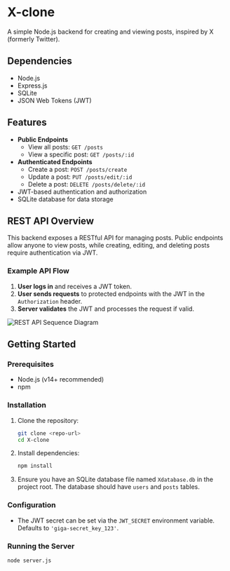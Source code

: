 # X-clone

A simple Node.js backend for creating and viewing posts, inspired by X (formerly Twitter).

## Dependencies

- Node.js
- Express.js
- SQLite
- JSON Web Tokens (JWT)

## Features

- **Public Endpoints**
  - View all posts: `GET /posts`
  - View a specific post: `GET /posts/:id`
- **Authenticated Endpoints**
  - Create a post: `POST /posts/create`
  - Update a post: `PUT /posts/edit/:id`
  - Delete a post: `DELETE /posts/delete/:id`
- JWT-based authentication and authorization
- SQLite database for data storage

## REST API Overview

This backend exposes a RESTful API for managing posts. Public endpoints allow anyone to view posts, while creating, editing, and deleting posts require authentication via JWT.

### Example API Flow

1. **User logs in** and receives a JWT token.
2. **User sends requests** to protected endpoints with the JWT in the `Authorization` header.
3. **Server validates** the JWT and processes the request if valid.

![REST API Sequence Diagram](https://www.plantuml.com/plantuml/png/TPB1RXCn48RlVefVFXEQ84uhLBKfbo8Y0WsKGwLe6e_QWQsTshD4WFhkZ7Up112vs99dvlj-U_UiA6Nj7bf76qqP5wrmLBUrGzd8bgB2VvvisXGPvyjB3ofr_xjX8I6qlAFCVNrnxG8ftL9X-AltRqKPh-UrP9jpWmAJqmfgi7ntjSB9DXKj9vlCf7mJppkzJrb-a4gA3UPiw8nNNtQwrlILu-bD_EdhoFesXU--WLznKTGJ_-GCQtIBqO0CnD6I6lRDzSfHg_X4hGIiAiS1i3vCnZ2P7vztXNE_h2NKXbePqmx31iDlUzzou5x6RQVzsM7KhjrOmP13Hkn4xr4nw-76OHompaEONY7XNzZmVWrUJ6Uu6CRjEV30fT0TD_3BgjY3_JD8Q333Ku_Xjh0b-NOywaX_EPrYJW4V-B7ZejN0EQSyyklLaQqesImZFWOtAew_ih5dxh_A6Jv6sdzx3dyw5rAAn3ka3DcpjRAhkLhFRB6_-1S0)

## Getting Started

### Prerequisites

- Node.js (v14+ recommended)
- npm

### Installation

1. Clone the repository:
    ```sh
    git clone <repo-url>
    cd X-clone
    ```
2. Install dependencies:
    ```sh
    npm install
    ```

3. Ensure you have an SQLite database file named `Xdatabase.db` in the project root. The database should have `users` and `posts` tables.

### Configuration

- The JWT secret can be set via the `JWT_SECRET` environment variable. Defaults to `'giga-secret_key_123'`.

### Running the Server

```sh
node server.js
```
